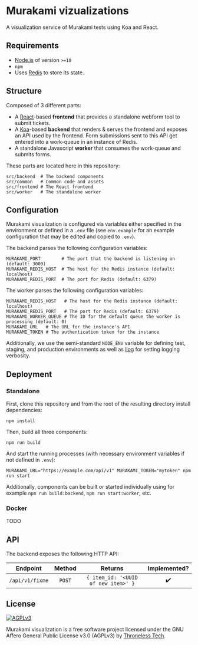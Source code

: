 # Murakami vizualizations
A visualization service of Murakami tests using Koa and React.

## Requirements
* [Node.js](https://nodejs.org) of version `>=10`
* `npm`
* Uses [Redis](https://redis.org) to store its state.

## Structure
Composed of 3 different parts:
* A [React](https://reactjs.org/)-based **frontend** that provides a standalone webform tool to submit tickets.
* A [Koa](https://koajs.com)-based **backend** that renders & serves the frontend and exposes an API used by the frontend. Form submissions sent to this API get entered into a work-queue in an instance of Redis.
* A standalone Javascript **worker** that consumes the work-queue and submits forms.

These parts are located here in this repository:
```
src/backend  # The backend components
src/common   # Common code and assets
src/frontend # The React frontend
src/worker   # The standalone worker
```

## Configuration
Murakami visualization is configured via variables either specified in the environment or defined in a `.env` file (see `env.example` for an example configuration that may be edited and copied to `.env`).

The backend parses the following configuration variables:
```
MURAKAMI_PORT        # The port that the backend is listening on (default: 3000)
MURAKAMI_REDIS_HOST  # The host for the Redis instance (default: localhost)
MURAKAMI_REDIS_PORT  # The port for Redis (default: 6379)
```
The worker parses the following configuration variables:
```
MURAKAMI_REDIS_HOST   # The host for the Redis instance (default: localhost)
MURAKAMI_REDIS_PORT   # The port for Redis (default: 6379)
MURAKAMI_WORKER_QUEUE # The ID for the default queue the worker is processing (default: 0)
MURAKAMI_URL   # The URL for the instance's API
MURAKAMI_TOKEN # The authentication token for the instance
```
Additionally, we use the semi-standard `NODE_ENV` variable for defining test, staging, and production environments as well as [llog](https://github.com/mateodelnorte/llog) for setting logging verbosity.

## Deployment
### Standalone
First, clone this repository and from the root of the resulting directory install dependencies:
```
npm install
```
Then, build all three components:
```
npm run build
```
And start the running processes (with necessary environment variables if not defined in `.env`):
```
MURAKAMI_URL="https://example.com/api/v1" MURAKAMI_TOKEN="mytoken" npm run start
```
Additionally, components can be built or started individually using for example `npm run build:backend`, `npm run start:worker`, etc.

### Docker
TODO

## API
The backend exposes the following HTTP API:

| Endpoint          | Method | Returns                                 | Implemented?       |
| :------:          | :----: | :-----:                                 | :----------:       |
| `/api/v1/fixme` | `POST` | `{ item_id: '<UUID of new item>' }` | :heavy_check_mark: |

## License
[<img src="https://www.gnu.org/graphics/agplv3-155x51.png" alt="AGPLv3" >](http://www.gnu.org/licenses/agpl-3.0.html)

Murakami visualization is a free software project licensed under the GNU Affero General Public License v3.0 (AGPLv3) by [Throneless Tech](https://throneless.tech).
